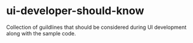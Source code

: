# ui-developer-should-know
Collection of guildlines that should be considered during UI development along with the sample code.
